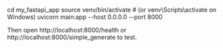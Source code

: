cd my_fastapi_app
source venv/bin/activate   # (or venv\Scripts\activate on Windows)
uvicorn main:app --host 0.0.0.0 --port 8000

Then open http://localhost:8000/health or http://localhost:8000/simple_generate to test.
